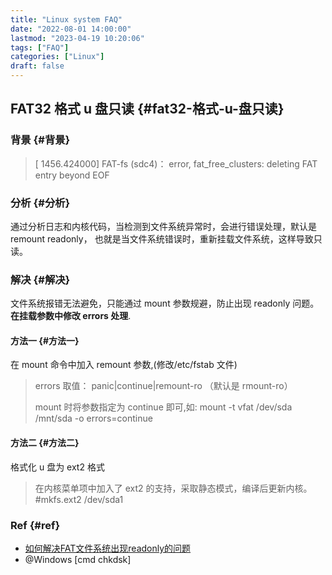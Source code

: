 ```yaml
---
title: "Linux system FAQ"
date: "2022-08-01 14:00:00"
lastmod: "2023-04-19 10:20:06"
tags: ["FAQ"]
categories: ["Linux"]
draft: false
---
```


## FAT32 格式 u 盘只读 {#fat32-格式-u-盘只读}


### 背景 {#背景}

> [ 1456.424000] FAT-fs (sdc4)： error, fat_free_clusters: deleting FAT entry beyond EOF


### 分析 {#分析}

通过分析日志和内核代码，当检测到文件系统异常时，会进行错误处理，默认是 remount readonly， 也就是当文件系统错误时，重新挂载文件系统，这样导致只读。


### 解决 {#解决}

文件系统报错无法避免，只能通过 mount 参数规避，防止出现 readonly 问题。 **在挂载参数中修改 errors 处理**.


#### 方法一 {#方法一}

在 mount 命令中加入 remount 参数,(修改/etc/fstab 文件)

> errors 取值： panic|continue|remount-ro （默认是 rmount-ro）
>
> mount 时将参数指定为 continue 即可,如:
> mount -t vfat /dev/sda /mnt/sda -o errors=continue


#### 方法二 {#方法二}

格式化 u 盘为 ext2 格式

> 在内核菜单项中加入了 ext2 的支持，采取静态模式，编译后更新内核。
> \#mkfs.ext2 /dev/sda1


### Ref {#ref}

-   [如何解决FAT文件系统出现readonly的问题](https://blog.csdn.net/dxt1107/article/details/106936862)
-   @Windows [cmd chkdsk]